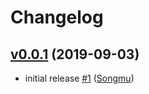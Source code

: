 # Changelog

## [v0.0.1](https://github.com/Songmu/num/compare/5b78446a18f7...v0.0.1) (2019-09-03)

* initial release [#1](https://github.com/Songmu/num/pull/1) ([Songmu](https://github.com/Songmu))

